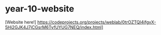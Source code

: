 # year-10-website 
[Website here!] https://codeprojects.org/projects/weblab/0trOZTQl4jfgvX-5Hi2GJK4J7jCGsrM6TyfUYUG7NEQ/index.html]
 
